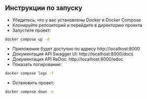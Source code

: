 ## Инструкции по запуску
- Убедитесь, что у вас установлены Docker и Docker Compose
- Клонируйте репозиторий и перейдите в директорию проекта
- Запустите проект:
```bash
docker compose up -d
```
- Приложение будет доступно по адресу http://localhost:8000
- Документация API Swagger UI: http://localhost:8000/docs
- Документация API ReDoc: http://localhost:8000/edoc
- Показать логирование:
```bash
docker compose logs -f
```
- Остановить проект:
```bash
docker compose down -v
```